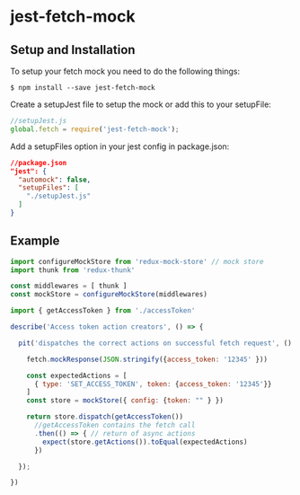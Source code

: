 # jest-fetch-mock

## Setup and Installation

To setup your fetch mock you need to do the following things:

```
$ npm install --save jest-fetch-mock
```

Create a setupJest file to setup the mock or add this to your setupFile:

```js
//setupJest.js
global.fetch = require('jest-fetch-mock');
```

Add a setupFiles option in your jest config in package.json:

```JSON
//package.json
"jest": {
  "automock": false,
  "setupFiles": [
    "./setupJest.js"
  ]
}
```


## Example

```js
import configureMockStore from 'redux-mock-store' // mock store 
import thunk from 'redux-thunk'

const middlewares = [ thunk ]
const mockStore = configureMockStore(middlewares)

import { getAccessToken } from './accessToken'

describe('Access token action creators', () => {

  pit('dispatches the correct actions on successful fetch request', () => {

    fetch.mockResponse(JSON.stringify({access_token: '12345' }))

    const expectedActions = [
      { type: 'SET_ACCESS_TOKEN', token: {access_token: '12345'}}
    ]
    const store = mockStore({ config: {token: "" } })

    return store.dispatch(getAccessToken())
      //getAccessToken contains the fetch call
      .then(() => { // return of async actions
        expect(store.getActions()).toEqual(expectedActions)
      })

  });

})
```


